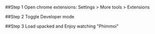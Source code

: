 ##Step 1
Open chrome extensions: Settings > More tools > Extensions

##Step 2
Toggle Developer mode

##Step 3
Load upacked and Enjoy watching "Phimmoi"